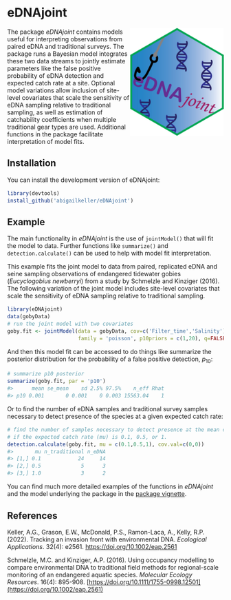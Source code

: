 
<!-- README.md is generated from README.Rmd. Please edit that file -->

# eDNAjoint

<img src="man/figures/logo.png" align="right" height="250" />
<!-- badges: start --> <!-- badges: end -->

The package *eDNAjoint* contains models useful for interpreting
observations from paired eDNA and traditional surveys. The package runs
a Bayesian model integrates these two data streams to jointly estimate
parameters like the false positive probability of eDNA detection and
expected catch rate at a site. Optional model variations allow inclusion
of site-level covariates that scale the sensitivity of eDNA sampling
relative to traditional sampling, as well as estimation of catchability
coefficients when multiple traditional gear types are used. Additional
functions in the package facilitate interpretation of model fits.

## Installation

You can install the development version of eDNAjoint:

``` r
library(devtools)
install_github('abigailkeller/eDNAjoint')
```

## Example

The main functionality in *eDNAjoint* is the use of `jointModel()` that
will fit the model to data. Further functions like `summarize()` and
`detection.calculate()` can be used to help with model fit
interpretation.

This example fits the joint model to data from paired, replicated eDNA
and seine sampling observations of endangered tidewater gobies
(*Eucyclogobius newberryi*) from a study by Schmelzle and Kinziger
(2016). The following variation of the joint model includes site-level
covariates that scale the sensitivity of eDNA sampling relative to
traditional sampling.

``` r
library(eDNAjoint)
data(gobyData)
# run the joint model with two covariates
goby.fit <- jointModel(data = gobyData, cov=c('Filter_time','Salinity'), 
                       family = 'poisson', p10priors = c(1,20), q=FALSE)
```

And then this model fit can be accessed to do things like summarize the
posterior distribution for the probability of a false positive
detection, $p_{10}$:

``` r
# summarize p10 posterior
summarize(goby.fit, par = 'p10')
#>      mean se_mean    sd 2.5% 97.5%    n_eff Rhat
#> p10 0.001       0 0.001    0 0.003 15563.04    1
```

Or to find the number of eDNA samples and traditional survey samples
necessary to detect presence of the species at a given expected catch
rate:

``` r
# find the number of samples necessary to detect presence at the mean covariate values, 
# if the expected catch rate (mu) is 0.1, 0.5, or 1.
detection.calculate(goby.fit, mu = c(0.1,0.5,1), cov.val=c(0,0))
#>       mu n_traditional n_eDNA
#> [1,] 0.1            24     14
#> [2,] 0.5             5      3
#> [3,] 1.0             3      2
```

You can find much more detailed examples of the functions in *eDNAjoint*
and the model underlying the package in the [package
vignette](https://bookdown.org/abigailkeller/eDNAjoint_vignette/).

## References

Keller, A.G., Grason, E.W., McDonald, P.S., Ramon-Laca, A., Kelly, R.P.
(2022). Tracking an invasion front with environmental DNA. *Ecological
Applications*. 32(4): e2561. <https://doi.org/10.1002/eap.2561>

Schmelzle, M.C. and Kinziger, A.P. (2016). Using occupancy modelling to
compare environmental DNA to traditional field methods for
regional-scale monitoring of an endangered aquatic species. *Molecular
Ecology Resources*. 16(4): 895-908.
[https://doi.org/10.1111/1755-0998.12501](https://doi.org/10.1002/eap.2561)
